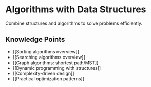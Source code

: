 # Algorithms with Data Structures

Combine structures and algorithms to solve problems efficiently.

## Knowledge Points
- [[Sorting algorithms overview]]
- [[Searching algorithms overview]]
- [[Graph algorithms: shortest path/MST]]
- [[Dynamic programming with structures]]
- [[Complexity-driven design]]
- [[Practical optimization patterns]]
